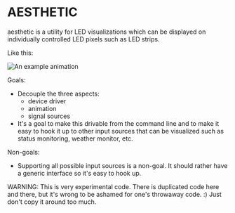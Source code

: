 # AESTHETIC

aesthetic is a utility for LED visualizations which
can be displayed on individually controlled LED pixels
such as LED strips.

Like this:

![An example animation](docs/example.gif)

Goals:
 - Decouple the three aspects:
   - device driver
   - animation
   - signal sources
 - It's a goal to make this drivable from the command line
   and to make it easy to hook it up to other input sources
   that can be visualized such as status monitoring, weather
   monitor, etc.

Non-goals:
 - Supporting all possible input sources is a non-goal. It should
   rather have a generic interface so it's easy to hook up.

WARNING: This is very experimental code. There is duplicated code here
and there, but it's wrong to be ashamed for one's throwaway code. :)
Just don't copy it around too much.
